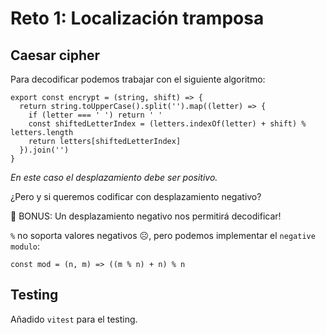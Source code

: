 # Reto 1: Localización tramposa


## Caesar cipher

Para decodificar podemos trabajar con el siguiente algoritmo:

```
export const encrypt = (string, shift) => {
  return string.toUpperCase().split('').map((letter) => {
    if (letter === ' ') return ' '
    const shiftedLetterIndex = (letters.indexOf(letter) + shift) % letters.length
    return letters[shiftedLetterIndex]
  }).join('')
}
```

*En este caso el desplazamiento debe ser positivo.*

¿Pero y si queremos codificar con desplazamiento negativo?

🦄 BONUS: Un desplazamiento negativo nos permitirá decodificar!

`%` no soporta valores negativos ☹, pero podemos implementar el `negative modulo`:

```
const mod = (n, m) => ((m % n) + n) % n
```

## Testing

Añadido `vitest` para el testing.


